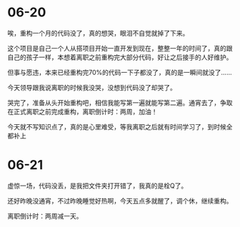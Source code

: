 # 06-20

唉，重构一个月的代码没了，真的想哭，眼泪不自觉就掉了下来。

这个项目是自己一个人从搭项目开始一直开发到现在，整整一年的时间了，真的跟自己的孩子一样，本想着离职之前重构完大部分代码，好让之后接手的人好维护。

但事与愿违，本来已经重构完70%的代码一下子都没了，真的是一瞬间就没了......

今天领导跟我说离职的时候我没哭，没想到代码没了却哭了。

哭完了，准备从头开始重构吧，相信我能写第一遍就能写第二遍。通宵去了，争取在正式离职之前完成重构，离职倒计时：两周，加油！

今天就不写知识点了，真的是心里难受，等我离职之后就有时间学习了，到时候全都补上

# 06-21

虚惊一场，代码没丢，是我把文件夹打开错了，我真的是栓Q了。

还好昨晚没通宵，不过昨晚睡觉好热啊，今天五点多就醒了，调个休，继续重构。

离职倒计时：两周减一天。